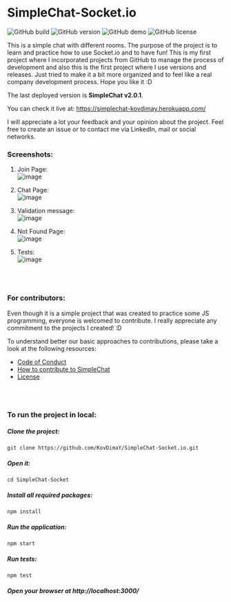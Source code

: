 # SimpleChat-Socket.io

![GitHub build](https://img.shields.io/badge/build-passing-brightgreen.svg) ![GitHub version](https://img.shields.io/badge/version-2.0.1-yellow.svg) ![GitHub demo](https://img.shields.io/badge/demo-available-green.svg) ![GitHub license](https://img.shields.io/badge/license-MIT-blue.svg)

This is a simple chat with different rooms. The purpose of the project is to learn and practice how to use Socket.io and to have fun! This is my first project where I incorporated projects from GitHub to manage the process of development and also this is the first project where I use versions and releases. Just tried to make it a bit more organized and to feel like a real company development process. Hope you like it :D

The last deployed version is **SimpleChat v2.0.1**.

You can check it live at: https://simplechat-kovdimay.herokuapp.com/

I will appreciate a lot your feedback and your opinion about the project. Feel free to create an issue or to contact me via LinkedIn, mail or social networks.

### Screenshots:

1. Join Page:<br>
   ![image](https://user-images.githubusercontent.com/26466644/46696500-91a83e00-cc12-11e8-9574-8e73ed0588d9.png)

2. Chat Page:<br>
   ![image](https://user-images.githubusercontent.com/26466644/46697331-aede0c00-cc14-11e8-8d28-1127ec9bb979.png)

3. Validation message:<br>
   ![image](https://user-images.githubusercontent.com/26466644/46697427-dfbe4100-cc14-11e8-8d7f-40d235856829.png)

4. Not Found Page:<br>
   ![image](https://user-images.githubusercontent.com/26466644/46697498-0ed4b280-cc15-11e8-8ece-90d0df245529.png)

5. Tests:<br>
   ![image](https://user-images.githubusercontent.com/26466644/46698255-d2a25180-cc16-11e8-9236-9f39e2125372.png)

<br>
<br>

### For contributors:

Even though it is a simple project that was created to practice some JS programming, everyone is welcomed to contribute. I really appreciate any commitment to the projects I created! :D

To understand better our basic approaches to contributions, please take a look at the following resources:

- [Code of Conduct](https://github.com/KovDimaY/SimpleChat-Socket.io/blob/master/CODE_OF_CONDUCT.md)
- [How to contribute to SimpleChat](https://github.com/KovDimaY/SimpleChat-Socket.io/blob/master/CONTRIBUTING.md)
- [License](https://github.com/KovDimaY/SimpleChat-Socket.io/blob/master/LICENSE)

<br>
<br>

### To run the project in local:

##### Clone the project:

```
git clone https://github.com/KovDimaY/SimpleChat-Socket.io.git
```

##### Open it:

```
cd SimpleChat-Socket
```

##### Install all required packages:

```
npm install
```

##### Run the application:

```
npm start
```

##### Run tests:

```
npm test
```

##### Open your browser at http://localhost:3000/
